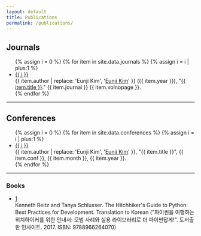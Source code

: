 ```yaml
---
layout: default
title: Publications
permalink: /publications/
---
```

 

## Journals


<ul class="terminal">
{% assign i = 0 %}
{% for item in site.data.journals %}
  {% assign i = i | plus:1 %}
  <li class="js-line line" id="L{{ i }}-J">
  <a href="#L{{ i }}-J" class="line-link">{{ i }}</a>
  <div>
      {{ item.author | replace: 'Eunji Kim', '<u>Eunji Kim</u>' }} ({{ item.year }}), "<a href="{{ item.url }}" target="_blank">{{ item.title }}</a>." {{ item.journal }} {{ item.volnopage }}.
  </div>
  </li>
{% endfor %}
</ul>

<hr class="hr2">


## Conferences


<ul class="terminal">
{% assign i = 0 %}
{% for item in site.data.conferences %}
  {% assign i = i | plus:1 %}
  <li class="js-line line" id="L{{ i }}-C">
  <a href="#L{{ i }}-C" class="line-link">{{ i }}</a>
  <div>
      {{ item.author | replace: 'Eunji Kim', '<u>Eunji Kim</u>' }}, "{{ item.title }}", {{ item.conf }}, {{ item.month }}, {{ item.year }}.
  </div>
  </li>
{% endfor %}
</ul>

<hr class="hr">


### Books

<ul class="terminal">
  <li class="js-line line" id="L1-B">
  <a href="#L1-B" class="line-link">1</a>
  <div>
    Kenneth Reitz and Tanya Schlusser. The Hitchhiker's Guide to Python: Best Practices for Development. Translation to Korean ("파이썬을 여행하는 히치하이커를 위한 안내서: 모범 사례와 실용 라이브러리로 더 파이썬답게!". 도서출판 인사이트. 2017. ISBN: 9788966264070)
  </div>
  </li>
</ul>
